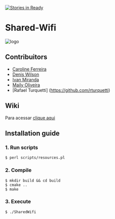 [![Stories in Ready](https://badge.waffle.io/Host32/Shared-Wifi.png?label=ready&title=Ready)](https://waffle.io/Host32/Shared-Wifi)
# Shared-Wifi

![logo](http://i.imgur.com/lM1lBjq.png)

## Contribuitors

* [Caroline Ferreira](https://github.com/kkarollinee)
* [Denis Wilson](https://github.com/DenisWP)
* [Ivan Miranda](https://github.com/Host32)
* [Maily Oliveira](https://github.com/mailyosantos)
* [Rafael Turquetti] (https://github.com/rturquetti)

## Wiki
Para acessar [clique aqui](https://github.com/Host32/Shared-Wifi/wiki)


## Installation guide

### 1. Run scripts

```
$ perl scripts/resources.pl
```

### 2. Compile

```
$ mkdir build && cd build
$ cmake ..
$ make
```

### 3. Execute

```
$ ./SharedWifi
```
